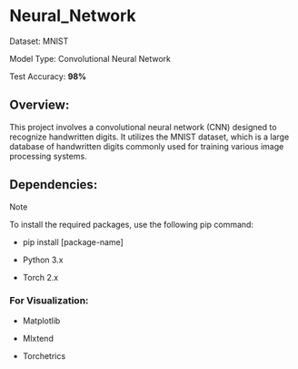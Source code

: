 # Neural_Network

Dataset: MNIST

Model Type: Convolutional Neural Network

Test Accuracy: **98%**

## Overview:
This project involves a convolutional neural network (CNN) designed to recognize handwritten digits. It utilizes the MNIST dataset, which is a large database of handwritten digits commonly used for training various image processing systems.

## Dependencies:

>[!NOTE]
>To install the required packages, use the following pip command:
>
> - pip install [package-name]

 - Python 3.x

 - Torch 2.x


### For Visualization:

 - Matplotlib

 - Mlxtend

 - Torchetrics
